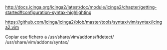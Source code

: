 http://docs.icinga.org/icinga2/latest/doc/module/icinga2/chapter/getting-started#configuration-syntax-highlighting

https://github.com/Icinga/icinga2/blob/master/tools/syntax/vim/syntax/icinga2.vim

Copiar ese fichero a
/usr/share/vim/addons/ftdetect/
/usr/share/vim/addons/syntax/
